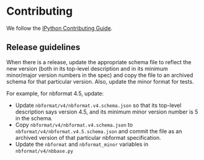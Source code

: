 # Contributing

We follow the [IPython Contributing Guide](https://github.com/ipython/ipython/blob/master/CONTRIBUTING.md).

## Release guidelines

When there is a release, update the appropriate schema file to reflect the new
version (both in its top-level description and in its minimum minor/major
version numbers in the spec) and copy the file to an archived schema for that
particular version. Also, update the minor format for tests.

For example, for nbformat 4.5, update:

* Update `nbformat/v4/nbformat.v4.schema.json` so
that its top-level description says version 4.5, and its minimum minor version
number is 5 in the schema.
* Copy `nbformat/v4/nbformat.v4.schema.json` to
`nbformat/v4/nbformat.v4.5.schema.json` and commit the file as an archived version
of that particular nbformat specification.
* Update the `nbformat` and `nbformat_minor` variables in `nbformat/v4/nbbase.py`
